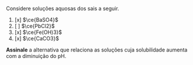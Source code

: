 Considere soluções aquosas dos sais a seguir.

1. [x] $\ce{BaSO4}$
2. [ ] $\ce{PbCl2}$
3. [x] $\ce{Fe(OH)3}$
4. [x] $\ce{CaCO3}$

**Assinale** a alternativa que relaciona as soluções cuja solubilidade aumenta com a diminuição do pH.
